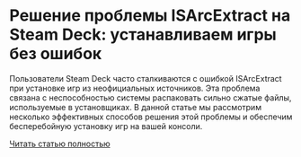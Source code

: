 # Решение проблемы ISArcExtract на Steam Deck: устанавливаем игры без ошибок



Пользователи Steam Deck часто сталкиваются с ошибкой ISArcExtract при установке игр из неофициальных источников. Эта проблема связана с неспособностью системы распаковать сильно сжатые файлы, используемые в установщиках. В данной статье мы рассмотрим несколько эффективных способов решения этой проблемы и обеспечим бесперебойную установку игр на вашей консоли.

[Читать статью полностью](https://xyberbara.com/gaming/kak-ispravit-oshibku-isarcextract-pri-ustanovke-igr-na-steam-deck/)

